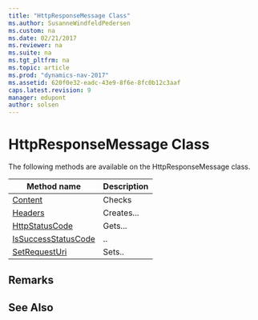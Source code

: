 ```yaml
---
title: "HttpResponseMessage Class"
ms.author: SusanneWindfeldPedersen
ms.custom: na
ms.date: 02/21/2017
ms.reviewer: na
ms.suite: na
ms.tgt_pltfrm: na
ms.topic: article
ms.prod: "dynamics-nav-2017"
ms.assetid: 620f0e32-eadc-43e9-8f6e-8fc0b12c3aaf
caps.latest.revision: 9
manager: edupont
author: solsen
---
```


# HttpResponseMessage Class

The following methods are available on the HttpResponseMessage class.

|Method name|Description|
|-----------|-----------|
|[Content](httpresponsemessage-content-method.md)|Checks|
|[Headers](httpresponsemessage-headers-method.md)|Creates...|
|[HttpStatusCode](httpresponsemessage-httpstatuscode-method.md)|Gets...|
|[IsSuccessStatusCode](httpresponsemessage-issuccessstatuscode-method.md)|..|
|[SetRequestUri](httpresponsemessage-setrequesturi-method.md)|Sets..|


## Remarks

## See Also